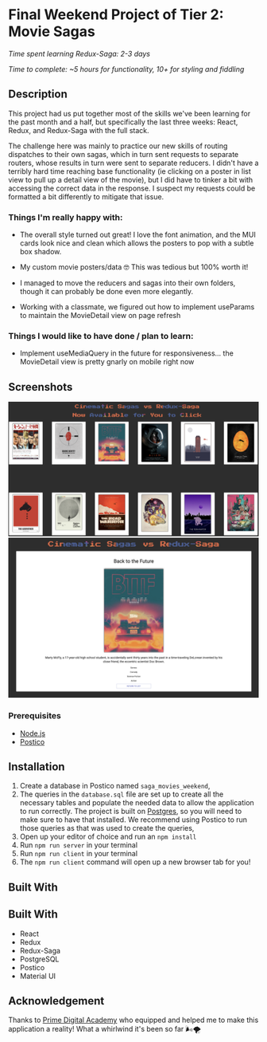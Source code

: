 # Final Weekend Project of Tier 2: Movie Sagas

_Time spent learning Redux-Saga: 2-3 days_

_Time to complete: ~5 hours for functionality, 10+ for styling and fiddling_



## Description

This project had us put together most of the skills we've been learning for the past month and a half, but specifically the last three weeks: React, Redux, and Redux-Saga with the full stack.

The challenge here was mainly to practice our new skills of routing dispatches to their own sagas, which in turn sent requests to separate routers, whose results in turn were sent to separate reducers. I didn't have a terribly hard time reaching base functionality (ie clicking on a poster in list view to pull up a detail view of the movie), but I did have to tinker a bit with accessing the correct data in the response. I suspect my requests could be formatted a bit differently to mitigate that issue.
 

### Things I'm really happy with: ###

- The overall style turned out great! I love the font animation, and the MUI cards look nice and clean which allows the posters to pop with a subtle box shadow.

- My custom movie posters/data 🤓 This was tedious but 100% worth it!

- I managed to move the reducers and sagas into their own folders, though it can probably be done even more elegantly.

- Working with a classmate, we figured out how to implement useParams to maintain the MovieDetail view on page refresh 

### Things I would like to have done / plan to learn: ###

- Implement useMediaQuery in the future for responsiveness... the MovieDetail view is pretty gnarly on mobile right now


## Screenshots

![Movie List View](public/images/finalLayout.png?raw=true "Movie List View")
![Movie Detail View](public/images/detail.png?raw=true "Movie Detail View")


### Prerequisites

- [Node.js](https://nodejs.org/en/)
- [Postico](https://eggerapps.at/postico/)

## Installation

1. Create a database in Postico named `saga_movies_weekend`,
2. The queries in the `database.sql` file are set up to create all the necessary tables and populate the needed data to allow the application to run correctly. The project is built on [Postgres](https://www.postgresql.org/download/), so you will need to make sure to have that installed. We recommend using Postico to run those queries as that was used to create the queries, 
3. Open up your editor of choice and run an `npm install`
4. Run `npm run server` in your terminal
5. Run `npm run client` in your terminal
6. The `npm run client` command will open up a new browser tab for you!

## Built With

## Built With

- React
- Redux
- Redux-Saga
- PostgreSQL
- Postico
- Material UI

## Acknowledgement
Thanks to [Prime Digital Academy](www.primeacademy.io) who equipped and helped me to make this application a reality! What a whirlwind it's been so far 🌬️🌪️
